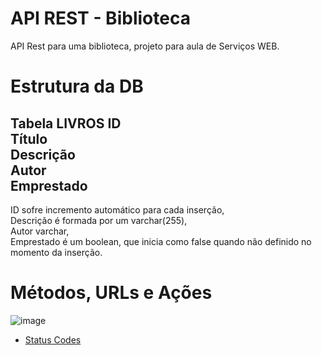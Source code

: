 # API REST - Biblioteca
API Rest para uma biblioteca, projeto para aula de Serviços WEB.

# Estrutura da DB

Tabela LIVROS
ID  
Título  
Descrição  
Autor  
Emprestado  
------------
ID sofre incremento automático para cada inserção,  
Descrição é formada por um varchar(255),  
Autor varchar,  
Emprestado é um boolean, que inicia como false quando não definido no momento da inserção.  

# Métodos, URLs e Ações
![image](https://user-images.githubusercontent.com/91175401/235875530-2ab8ec4e-fff0-4b4f-b312-9c0ee91ca0dd.png)

 - [Status Codes](https://developer.mozilla.org/en-US/docs/Web/HTTP/Status)
